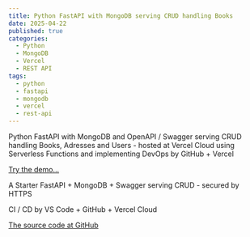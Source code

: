 ```yaml
---
title: Python FastAPI with MongoDB serving CRUD handling Books
date: 2025-04-22
published: true
categories:
  - Python
  - MongoDB
  - Vercel
  - REST API
tags:
  - python
  - fastapi
  - mongodb
  - vercel
  - rest-api
---
```


Python FastAPI with MongoDB and OpenAPI / Swagger serving CRUD handling Books, Adresses and Users - hosted at Vercel Cloud using Serverless Functions and implementing DevOps by GitHub + Vercel

<a href="https://fastapi-mongo-crud-books.vercel.app/docs" target="_blank" title="FastAPI MongoDB serving CRUD of Books">Try the demo...</a>

A Starter FastAPI + MongoDB + Swagger serving CRUD - secured by HTTPS

CI / CD by VS Code + GitHub + Vercel Cloud 

<a href="https://github.com/persteenolsen/fastapi-mongo-crud-books" target="_blank">The source code at GitHub</a>

